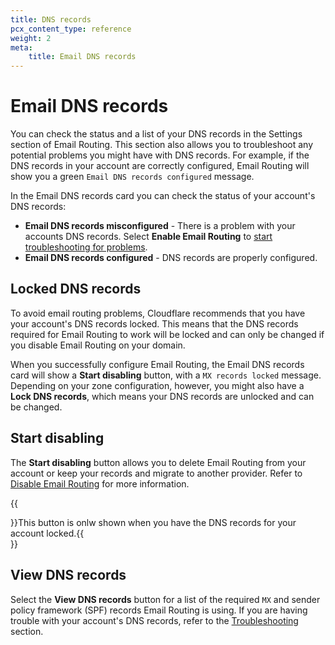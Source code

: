 ```yaml
---
title: DNS records
pcx_content_type: reference
weight: 2
meta:
    title: Email DNS records
---
```


# Email DNS records

You can check the status and a list of your DNS records in the Settings section of Email Routing. This section also allows you to troubleshoot any potential problems you might have with DNS records. For example, if the DNS records in your account are correctly configured, Email Routing will show you a green `Email DNS records configured` message.

In the Email DNS records card you can check the status of your account's DNS records: 

* **Email DNS records misconfigured** - There is a problem with your accounts DNS records. Select **Enable Email Routing** to [start troubleshooting for problems](/email-routing/troubleshooting/).
* **Email DNS records configured** - DNS records are properly configured.

## Locked DNS records

To avoid email routing problems, Cloudflare recommends that you have your account's DNS records locked. This means that the DNS records required for Email Routing to work will be locked and can only be changed if you disable Email Routing on your domain.

When you successfully configure Email Routing, the Email DNS records card will show a **Start disabling** button, with a `MX records locked` message. Depending on your zone configuration, however, you might also have a **Lock DNS records**, which means your DNS records are unlocked and can be changed.

## Start disabling

The **Start disabling** button allows you to delete Email Routing from your account or keep your records and migrate to another provider. Refer to [Disable Email Routing](/email-routing/setup/disable-email-routing/) for more information.

{{<Aside type="note">}}This button is onlw shown when you have the DNS records for your account locked.{{</Aside>}}

## View DNS records

Select the **View DNS records** button for a list of the required `MX` and sender policy framework (SPF) records Email Routing is using. If you are having trouble with your account's DNS records, refer to the [Troubleshooting](/email-routing/troubleshooting/) section.
